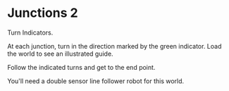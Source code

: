 # Junctions 2

Turn Indicators.

At each junction, turn in the direction marked by the green indicator. Load the world to see an illustrated guide.

Follow the indicated turns and get to the end point.

You'll need a double sensor line follower robot for this world.
